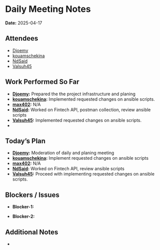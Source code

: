 # 
# # 
# Daily Meeting Notes

**Date:** 2025-04-17

## Attendees
- [Djoemy](https://github.com/Djoemy)
- [kouamschekina](https://github.com/kouamschekina)
- [NdSaid](https://github.com/NdSaid)
- [Valsuh45](https://github.com/Valsuh45)

## Work Performed So Far
- **[Djoemy](https://github.com/Djoemy):** Prepared the the project infrastructure and planing
- **[kouamschekina](https://github.com/kouamschekina):** Implemented requested changes on ansible scripts.
- **[max402](https://github.com/max402):** N/A 
- **[NdSaid](https://github.com/NdSaid):** Worked on Fintech API, postman collection, review ansible scripts
- **[Valsuh45](https://github.com/Valsuh45):** Implemented requested changes on ansible scripts.
- 
## Today’s Plan
- **[Djoemy](https://github.com/Djoemy):** Moderation of daily and planing meeting
- **[kouamschekina](https://github.com/kouamschekina):** Implement requested changes on ansible scripts
- **[max402](https://github.com/max402):** N/A
- **[NdSaid](https://github.com/NdSaid):** Worked on Fintech API, review ansible scripts
- **[Valsuh45](https://github.com/Valsuh45):** Proceed with implementing requested changes on ansible scripts.

## Blockers / Issues
- **Blocker-1:** 

- **Blocker-2:** 

## Additional Notes
- 
